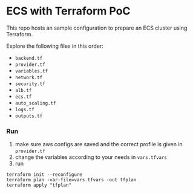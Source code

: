 # ECS with Terraform PoC

This repo hosts an sample configuration to prepare an ECS cluster using Terraform.

Explore the following files in this order:
- `backend.tf`
- `provider.tf`
- `variables.tf`
- `network.tf`
- `security.tf`
- `alb.tf`
- `ecs.tf`
- `auto_scaling.tf`
- `logs.tf`
- `outputs.tf`

### Run

1. make sure aws configs are saved and the correct profile is given in `provider.tf`
1. change the variables according to your needs in `vars.tfvars`
1. run 
```shell
terraform init --reconfigure
terraform plan -var-file=vars.tfvars -out tfplan
terraform apply "tfplan"
```
